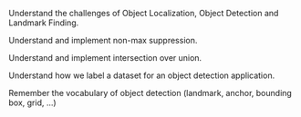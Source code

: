 Understand the challenges of Object Localization, Object Detection and Landmark Finding.

Understand and implement non-max suppression.
    
Understand and implement intersection over union.

Understand how we label a dataset for an object detection application.

Remember the vocabulary of object detection (landmark, anchor, bounding box, grid, ...)
